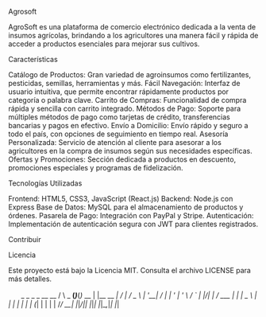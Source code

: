 Agrosoft

AgroSoft es una plataforma de comercio electrónico dedicada a la venta de insumos agrícolas, brindando a los agricultores una manera fácil y rápida de acceder a productos esenciales para mejorar sus cultivos.

Características

Catálogo de Productos: Gran variedad de agroinsumos como fertilizantes, pesticidas, semillas, herramientas y más.
Fácil Navegación: Interfaz de usuario intuitiva, que permite encontrar rápidamente productos por categoría o palabra clave.
Carrito de Compras: Funcionalidad de compra rápida y sencilla con carrito integrado.
Métodos de Pago: Soporte para múltiples métodos de pago como tarjetas de crédito, transferencias bancarias y pagos en efectivo.
Envío a Domicilio: Envío rápido y seguro a todo el país, con opciones de seguimiento en tiempo real.
Asesoría Personalizada: Servicio de atención al cliente para asesorar a los agricultores en la compra de insumos según sus necesidades específicas.
Ofertas y Promociones: Sección dedicada a productos en descuento, promociones especiales y programas de fidelización.

Tecnologías Utilizadas

Frontend: HTML5, CSS3, JavaScript (React.js)
Backend: Node.js con Express
Base de Datos: MySQL para el almacenamiento de productos y órdenes.
Pasarela de Pago: Integración con PayPal y Stripe.
Autenticación: Implementación de autenticación segura con JWT para clientes registrados.

Contribuir

Licencia

Este proyecto está bajo la Licencia MIT. Consulta el archivo LICENSE para más detalles.

ㅤㅤ_         _     _       _           __  __ 
   / \   _ __(_)___(_)_ __ | |__   __ _|  \/  |
  / _ \ | '__| / __| | '_ \| '_ \ / _` | |\/| |
 / ___ \| |  | \__ \ | | | | | | | (_| | |  | |
/_/   \_\_|  |_|___/_|_| |_|_| |_|\__,_|_|  |_|
